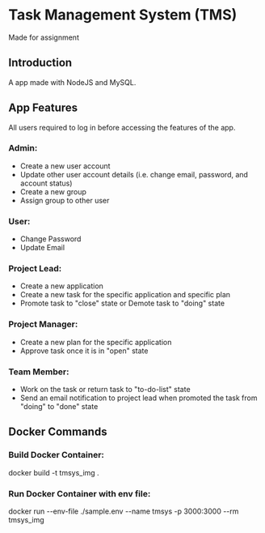 # Task Management System (TMS)
Made for assignment

<h2>Introduction</h2>
A app made with NodeJS and MySQL.

<h2>App Features</h2>

All users required to log in before accessing the features of the app.

<h3>Admin:</h3>
<ul>
    <li>Create a new user account</li>
    <li>Update other user account details (i.e. change email, password, and account status)</li>
    <li>Create a new group</li>
    <li>Assign group to other user</li>
</ul>

<h3>User:</h3>
<ul>
    <li>Change Password</li>
    <li>Update Email</li>
</ul>

<h3>Project Lead:</h3>
<ul>
    <li>Create a new application</li>
    <li>Create a new task for the specific application and specific plan</li>
    <li>Promote task to "close" state or Demote task to "doing" state</li>
</ul>

<h3>Project Manager:</h3>
<ul>
    <li>Create a new plan for the specific application</li>
    <li>Approve task once it is in "open" state</li>
</ul>

<h3>Team Member:</h3>
<ul>
    <li>Work on the task or return task to "to-do-list" state</li>
    <li>Send an email notification to project lead when promoted the task from "doing" to "done" state</li>
</ul>

<h2>Docker Commands</h2>

<h3>Build Docker Container:</h3>
docker build -t tmsys_img .

<h3>Run Docker Container with env file:</h3>
docker run --env-file ./sample.env --name tmsys -p 3000:3000 --rm tmsys_img